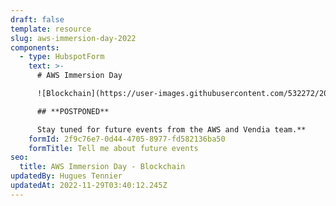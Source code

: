 ```yaml
---
draft: false
template: resource
slug: aws-immersion-day-2022
components:
  - type: HubspotForm
    text: >-
      # AWS Immersion Day

      ![Blockchain](https://user-images.githubusercontent.com/532272/204734067-39af4e83-ee7d-4d6c-9e20-4705241ae426.png)

      ## **POSTPONED**

      Stay tuned for future events from the AWS and Vendia team.**
    formId: 2f9c76e7-0d44-4705-8977-fd582136ba50
    formTitle: Tell me about future events
seo:
  title: AWS Immersion Day - Blockchain
updatedBy: Hugues Tennier
updatedAt: 2022-11-29T03:40:12.245Z
---
```

